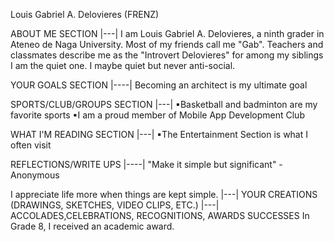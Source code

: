 Louis Gabriel A. Delovieres (FRENZ)


ABOUT ME SECTION
|---|
I am Louis Gabriel A. Delovieres, a ninth grader in Ateneo de Naga University.  Most of my friends call me "Gab". Teachers and classmates describe me as the "Introvert Delovieres" for among my siblings I am the quiet one.  I maybe quiet but never anti-social.


YOUR GOALS SECTION
|----|
Becoming an architect is my ultimate goal 


SPORTS/CLUB/GROUPS SECTION
|---|
▪Basketball and badminton are my favorite sports
▪I am a proud member of Mobile App Development Club


WHAT I'M READING SECTION
|---|
▪The Entertainment Section is what I often visit


REFLECTIONS/WRITE UPS
|----|
"Make it simple but significant"
                                -Anonymous

I appreciate life more when things are kept simple.
|---|
YOUR CREATIONS (DRAWINGS, SKETCHES, VIDEO CLIPS, ETC.)
|---|
ACCOLADES,CELEBRATIONS, RECOGNITIONS, AWARDS SUCCESSES
In Grade 8, I received an academic award.
